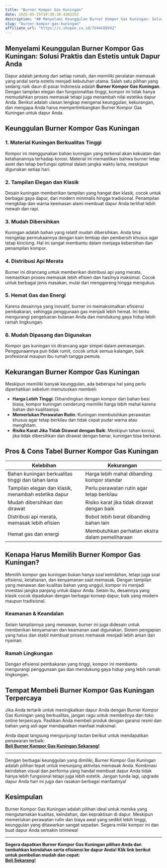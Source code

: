 ```yaml
---
title: "Burner Kompor Gas Kuningan"
date: 2025-05-25T10:39:30.438335Z
description: "## Menyelami Keunggulan Burner Kompor Gas Kuningan: Solusi Praktis dan Estetis untuk Dapur Anda..."
slug: "burner-kompor-gas-kuningan"
affiliate_url: "https://s.shopee.co.id/7V44C68VX2"
---
```

## Menyelami Keunggulan Burner Kompor Gas Kuningan: Solusi Praktis dan Estetis untuk Dapur Anda

Dapur adalah jantung dari setiap rumah, dan memiliki peralatan memasak yang andal serta estetis menjadi kebutuhan utama. Salah satu pilihan yang sedang naik daun di pasar Indonesia adalah **Burner Kompor Gas Kuningan**. Dengan tampilan elegan dan fungsionalitas tinggi, kompor ini tidak hanya memudahkan proses memasak tetapi juga menambah nilai estetika dapur Anda. Berikut adalah ulasan lengkap mengenai keunggulan, kekurangan, dan mengapa Anda harus mempertimbangkan Burner Kompor Gas Kuningan untuk dapur Anda.

## Keunggulan Burner Kompor Gas Kuningan

### 1. Material Kuningan Berkualitas Tinggi
Kompor ini menggunakan bahan kuningan yang terkenal akan kekuatan dan ketahanannya terhadap korosi. Material ini memastikan bahwa burner tetap awet dan tetap berfungsi optimal dalam jangka waktu lama, meskipun digunakan setiap hari.

### 2. Tampilan Elegan dan Klasik
Desain kuningan memberikan tampilan yang hangat dan klasik, cocok untuk berbagai gaya dapur, dari modern minimalis hingga tradisional. Penampilan mengkilap dan warna keemasan alami membuat dapur Anda terlihat lebih mewah dan rapi.

### 3. Mudah Dibersihkan
Kuningan adalah bahan yang relatif mudah dibersihkan. Anda bisa mengelap permukaannya dengan kain lembap dan pembersih khusus agar tetap kinclong. Hal ini sangat membantu dalam menjaga kebersihan dan penampilan kompor.

### 4. Distribusi Api Merata
Burner ini dirancang untuk memberikan distribusi api yang merata, memastikan proses memasak lebih efisien dan hasilnya maksimal. Cocok untuk berbagai jenis masakan, mulai dari menggoreng hingga mengukus.

### 5. Hemat Gas dan Energi
Karena desainnya yang inovatif, burner ini memaksimalkan efisiensi pembakaran, sehingga penggunaan gas menjadi lebih hemat. Ini tentu mengurangi pengeluaran bulanan Anda dan mendukung gaya hidup lebih ramah lingkungan.

### 6. Mudah Dipasang dan Digunakan
Kompor gas kuningan ini dirancang agar simpel dalam pemasangan. Penggunaannya pun tidak rumit, cocok untuk semua kalangan, baik profesional maupun ibu rumah tangga pemula.

## Kekurangan Burner Kompor Gas Kuningan

Meskipun memiliki banyak keunggulan, ada beberapa hal yang perlu diperhatikan sebelum memutuskan membeli:

- **Harga Lebih Tinggi**: Dibandingkan dengan kompor dari bahan besi biasa, kompor kuningan cenderung memiliki harga lebih mahal karena bahan dan kualitasnya.
- **Memerlukan Perawatan Rutin**: Kuningan membutuhkan perawatan khusus agar tetap berkilau dan tidak cepat pudar warna atau menghitam.
- **Risiko Karat Jika Tidak Dirawat dengan Baik**: Meskipun tahan korosi, jika tidak dibersihkan dan dirawat dengan benar, kuningan bisa berkarat.

## Pros & Cons Tabel Burner Kompor Gas Kuningan

| **Kelebihan** | **Kekurangan** |
|----------------|----------------|
| Bahan kuningan berkualitas tinggi dan tahan lama | Harga lebih mahal dibanding kompor standar |
| Tampilan elegan dan klasik, menambah estetika dapur | Perlu perawatan rutin agar tetap berkilau |
| Mudah dibersihkan dan dirawat | Risiko karat jika tidak dirawat dengan baik |
| Distribusi api merata, memasak lebih efisien | Bobot lebih berat dibanding bahan lain |
| Hemat gas dan energi | Membutuhkan perhatian ekstra dalam pemeliharaan |

## Kenapa Harus Memilih Burner Kompor Gas Kuningan?

Memilih kompor gas kuningan bukan hanya soal keindahan, tetapi juga soal efisiensi, ketahanan, dan kenyamanan saat memasak. Dengan tampilan yang menawan dan kualitas bahan yang unggul, kompor ini menjadi investasi jangka panjang untuk dapur Anda. Selain itu, desainnya yang klasik cocok dipadukan dengan berbagai konsep dapur, baik yang modern maupun tradisional.

### Keamanan & Keandalan
Selain tampilannya yang menawan, burner ini juga didesain untuk memberikan kenyamanan dan keamanan saat digunakan. Sistem pengapian yang halus dan stabil membuat proses memasak menjadi lebih aman dan nyaman.

### Ramah Lingkungan
Dengan efisiensi pembakaran yang tinggi, kompor ini membantu mengurangi penggunaan gas dan mendukung gaya hidup yang lebih ramah lingkungan.

## Tempat Membeli Burner Kompor Gas Kuningan Terpercaya

Jika Anda tertarik untuk meningkatkan dapur Anda dengan Burner Kompor Gas Kuningan yang berkualitas, jangan ragu untuk membelinya dari toko online terpercaya. Pastikan Anda membeli produk dengan garansi resmi dan bahan yang asli agar mendapatkan manfaat maksimal.

Anda dapat langsung mengunjungi tautan berikut untuk mendapatkan penawaran terbaik:  
[**Beli Burner Kompor Gas Kuningan Sekarang!**](https://s.shopee.co.id/7V44C68VX2)

---

Dengan berbagai keunggulan yang dimiliki, Burner Kompor Gas Kuningan adalah pilihan tepat untuk menunjang aktivitas memasak Anda. Kombinasi keindahan visual dan performa yang handal membuat dapur Anda tidak hanya lebih fungsional tetapi juga lebih estetik. Jangan tunda lagi, upgrade dapur Anda hari ini juga dan rasakan berbagai manfaatnya!

## Kesimpulan

Burner Kompor Gas Kuningan adalah pilihan ideal untuk mereka yang mengutamakan kualitas, keindahan, dan kepraktisan di dapur. Meskipun memerlukan perawatan rutin dan biaya awal yang sedikit lebih tinggi, keunggulan yang ditawarkan sangat sepadan. Segera miliki kompor ini dan buat dapur Anda semakin istimewa!

---

**Segera dapatkan Burner Kompor Gas Kuningan pilihan Anda dan tambahkan keindahan serta efisiensi ke dapur Anda! Klik link berikut untuk pembelian mudah dan cepat:**  
[**Beli Sekarang!**](https://s.shopee.co.id/7V44C68VX2)